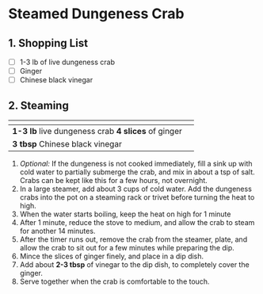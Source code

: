 # Steamed Dungeness Crab

## 1. Shopping List
- [ ] 1-3 lb of live dungeness crab
- [ ] Ginger
- [ ] Chinese black vinegar

## 2. Steaming
|<!-- -->|<!-- -->|
|---|---|
| **1-3 lb** live dungeness crab **4 slices** of ginger |
| **3 tbsp** Chinese black vinegar | |

1. *Optional:* If the dungeness is not cooked immediately, fill a sink up with cold water to partially submerge the crab, and mix in about a tsp of salt. Crabs can be kept like this for a few hours, not overnight.
2. In a large steamer, add about 3 cups of cold water. Add the dungeness crabs into the pot on a steaming rack or trivet before turning the heat to high.
3. When the water starts boiling, keep the heat on high for 1 minute
4. After 1 minute, reduce the stove to medium, and allow the crab to steam for another 14 minutes.
5. After the timer runs out, remove the crab from the steamer, plate, and allow the crab to sit out for a few minutes while preparing the dip.
6. Mince the slices of ginger finely, and place in a dip dish.
7. Add about **2-3 tbsp** of vinegar to the dip dish, to completely cover the ginger.
8. Serve together when the crab is comfortable to the touch.